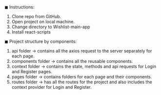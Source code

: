 ◼ Instructions:

1.  Clone repo from GitHub.
2.  Open project on local machine.
3.  Change directory to Wishlist-main-app
4.  Install react-scripts

◼ Project structure by components:

1. api folder -> contains all the axios request to the server separately for each page.
2. components folder -> contains all the reusable components.
3. context folder -> contains the state, methods and api requests for Login and Register pages.
4. pages folder -> contains folders for each page and their components.
5. routes folder -> has all the routes for the project and also includes the context provider for Login and Register.
